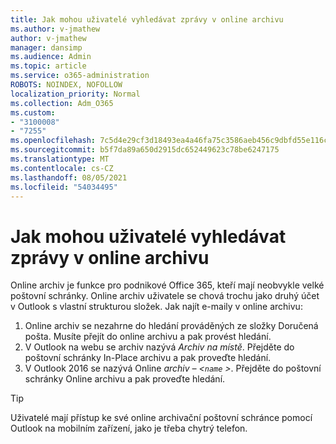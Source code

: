 ```yaml
---
title: Jak mohou uživatelé vyhledávat zprávy v online archivu
ms.author: v-jmathew
author: v-jmathew
manager: dansimp
ms.audience: Admin
ms.topic: article
ms.service: o365-administration
ROBOTS: NOINDEX, NOFOLLOW
localization_priority: Normal
ms.collection: Adm_O365
ms.custom:
- "3100008"
- "7255"
ms.openlocfilehash: 7c5d4e29cf3d18493ea4a46fa75c3586aeb456c9dbfd55e116caa67b6cd11202
ms.sourcegitcommit: b5f7da89a650d2915dc652449623c78be6247175
ms.translationtype: MT
ms.contentlocale: cs-CZ
ms.lasthandoff: 08/05/2021
ms.locfileid: "54034495"
---
```

# <a name="how-users-can-search-their-online-archive-for-messages"></a>Jak mohou uživatelé vyhledávat zprávy v online archivu

Online archiv je funkce pro podnikové Office 365, kteří mají neobvykle velké poštovní schránky. Online archiv uživatele se chová trochu jako druhý účet v Outlook s vlastní strukturou složek. Jak najít e-maily v online archivu:

1. Online archiv se nezahrne do hledání prováděných ze složky Doručená pošta. Musíte přejít do online archivu a pak provést hledání.
2. V Outlook na webu se archiv nazývá *Archiv na místě*. Přejděte do poštovní schránky In-Place archivu a pak proveďte hledání.
3. V Outlook 2016 se nazývá Online *archiv – <`name` >*. Přejděte do poštovní schránky Online archivu a pak proveďte hledání.

> [!TIP]
> Uživatelé mají přístup ke své online archivační poštovní schránce pomocí Outlook na mobilním zařízení, jako je třeba chytrý telefon.
